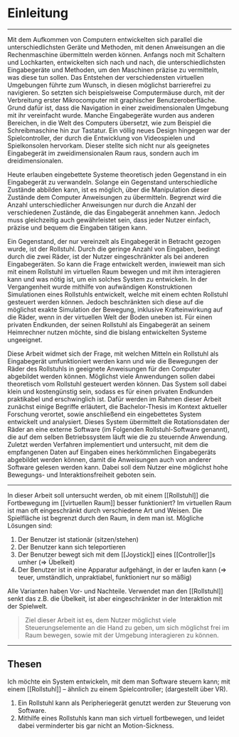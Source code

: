 # Einleitung
___
Mit dem Aufkommen von Computern entwickelten sich parallel die unterschiedlichsten Geräte und Methoden, mit denen Anweisungen an die Rechenmaschine übermitteln werden können.
Anfangs noch mit Schaltern und Lochkarten, entwickelten sich nach und nach, die unterschiedlichsten Eingabegeräte und Methoden, um den Maschinen präzise zu vermitteln, was diese tun sollen.
Das Entstehen der verschiedensten virtuellen Umgebungen führte zum Wunsch, in diesen möglichst barrierefrei zu navigieren.
So setzten sich beispielsweise Computermäuse durch, mit der Verbreitung erster Mikrocomputer mit graphischer Benutzeroberfläche.
Grund dafür ist, dass die Navigation in einer zweidimensionalen Umgebung mit ihr vereinfacht wurde.
Manche Eingabegeräte wurden aus anderen Bereichen, in die Welt des Computers übersetzt, wie zum Beispiel die Schreibmaschine hin zur Tastatur.
Ein völlig neues Design hingegen war der Spielcontroller, der durch die Entwicklung von Videospielen und Spielkonsolen hervorkam.
Dieser stellte sich nicht nur als geeignetes Eingabegerät im zweidimensionalen Raum raus, sondern auch im dreidimensionalen.

Heute erlauben eingebettete Systeme theoretisch jeden Gegenstand in ein Eingabegerät zu verwandeln.
Solange ein Gegenstand unterschiedliche Zustände abbilden kann, ist es möglich, über die Manipulation dieser Zustände dem Computer Anweisungen zu übermitteln.
Begrenzt wird die Anzahl unterschiedlicher Anweisungen nur durch die Anzahl der verschiedenen Zustände, die das Eingabegerät annehmen kann.
Jedoch muss gleichzeitig auch gewährleistet sein, dass jeder Nutzer einfach, präzise und bequem die Eingaben tätigen kann.

Ein Gegenstand, der nur vereinzelt als Eingabegerät in Betracht gezogen wurde, ist der Rollstuhl.
Durch die geringe Anzahl von Eingaben, bedingt durch die zwei Räder, ist der Nutzer eingeschränkter als bei anderen Eingabegeräten.
So kann die Frage entwickelt werden, inwieweit man sich mit einem Rollstuhl im virtuellen Raum bewegen und mit ihm interagieren kann und was nötig ist, um ein solches System zu entwickeln.
In der Vergangenheit wurde mithilfe von aufwändigen Konstruktionen Simulationen eines Rollstuhls entwickelt, welche mit einem echten Rollstuhl gesteuert werden können.
Jedoch beschränkten sich diese auf die möglichst exakte Simulation der Bewegung, inklusive Krafteinwirkung auf die Räder, wenn in der virtuellen Welt der Boden uneben ist.
Für einen privaten Endkunden, der seinen Rollstuhl als Eingabegerät an seinem Heimrechner nutzen möchte, sind die bislang entwickelten Systeme ungeeignet.

Diese Arbeit widmet sich der Frage, mit welchen Mitteln ein Rollstuhl als Eingabegerät umfunktioniert werden kann und wie die Bewegungen der Räder des Rollstuhls in geeignete Anweisungen für den Computer abgebildet werden können.
Möglichst viele Anwendungen sollen dabei theoretisch vom Rollstuhl gesteuert werden können.
Das System soll dabei klein und kostengünstig sein, sodass es für einen privaten Endkunden praktikabel und erschwinglich ist.
Dafür werden im Rahmen dieser Arbeit zunächst einige Begriffe erläutert, die Bachelor-Thesis im Kontext aktueller Forschung verortet, sowie anschließend ein eingebettetes System entwickelt und analysiert.
Dieses System übermittelt die Rotationsdaten der Räder an eine externe Software (im Folgenden Rollstuhl-Software genannt), die auf dem selben Betriebssystem läuft wie die zu steuernde Anwendung.
Zuletzt werden Verfahren implementiert und untersucht, mit dem die empfangenen Daten auf Eingaben eines herkömmlichen Eingabegeräts abgebildet werden können, damit die Anweisungen auch von anderer Software gelesen werden kann.
Dabei soll dem Nutzer eine möglichst hohe Bewegungs- und Interaktionsfreiheit geboten sein.

___

In dieser Arbeit soll untersucht werden, ob mit einem [[Rollstuhl]] die Fortbewegung im [[virtuellen Raum]] besser funktioniert?
Im virtuellen Raum ist man oft eingeschränkt durch verschiedene Art und Weisen. 
Die Spielfläche ist begrenzt durch den Raum, in dem man ist. 
Mögliche Lösungen sind:
1. Der Benutzer ist stationär (sitzen/stehen)
2. Der Benutzer kann sich teleportieren
3. Der Benutzer bewegt sich mit dem [[Joystick]] eines [[Controller]]s umher (=> Übelkeit)
4. Der Benutzer ist in eine Apparatur aufgehängt, in der er laufen kann (=> teuer, umständlich, unpraktiabel, funktioniert nur so mäßig)

Alle Varianten haben Vor- und Nachteile. Verwendet man den [[Rollstuhl]] senkt das z.B. die Übelkeit, ist aber eingeschränkter in der Interaktion mit der Spielwelt. 

>Ziel dieser Arbeit ist es, dem Nutzer möglichst viele Steuerungselemente an die Hand zu geben, um sich möglichst frei im Raum bewegen, sowie mit der Umgebung interagieren zu können.

___

## Thesen
Ich möchte ein System entwickeln, mit dem man Software steuern kann; mit einem [[Rollstuhl]] – ähnlich zu einem Spielcontroller; (dargestellt über VR).
1. Ein Rollstuhl kann als Peripheriegerät genutzt werden zur Steuerung von Software.
2. Mithilfe eines Rollstuhls kann man sich virtuell fortbewegen, und leidet dabei verminderter bis gar nicht an Motion-Sickness.


